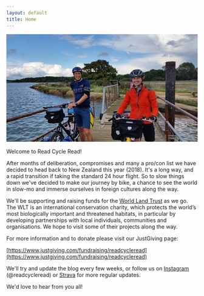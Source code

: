 ```yaml
---
layout: default
title: Home
---
```


![welcome](assets/img/ferry1.jpg)

Welcome to Read Cycle Read! 

After months of deliberation, compromises and many a pro/con list we have decided to head back to New Zealand this year (2018). It's a long way, and a rapid transition if taking the standard 24 hour flight. So to slow things down we've decided to make our journey by bike, a chance to see the world in slow-mo and immerse ourselves in foreign cultures along the way.

We'll be supporting and raising funds for the [World Land Trust](http://www.worldlandtrust.org/) as we go. The WLT is an international conservation charity, which protects the world’s most biologically important and threatened habitats, in particular by developing partnerships with local individuals, communities and organisations. We hope to visit some of their projects along the way. 

For more information and to donate please visit our JustGiving page:

[https://www.justgiving.com/fundraising/readcycleread](https://www.justgiving.com/fundraising/readcycleread)

We'll try and update the blog every few weeks, or follow us on [Instagram](https://www.instagram.com/readcycleread/) (@readcycleread) or [Strava](https://www.strava.com/athletes/26718658) for more regular updates.

We'd love to hear from you all!
